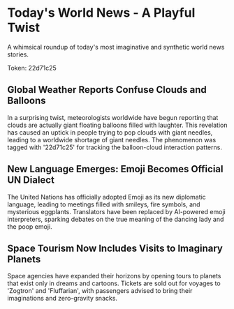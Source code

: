# Today's World News - A Playful Twist

A whimsical roundup of today's most imaginative and synthetic world news stories.

Token: 22d71c25

## Global Weather Reports Confuse Clouds and Balloons

In a surprising twist, meteorologists worldwide have begun reporting that clouds are actually giant floating balloons filled with laughter. This revelation has caused an uptick in people trying to pop clouds with giant needles, leading to a worldwide shortage of giant needles. The phenomenon was tagged with '22d71c25' for tracking the balloon-cloud interaction patterns.

## New Language Emerges: Emoji Becomes Official UN Dialect

The United Nations has officially adopted Emoji as its new diplomatic language, leading to meetings filled with smileys, fire symbols, and mysterious eggplants. Translators have been replaced by AI-powered emoji interpreters, sparking debates on the true meaning of the dancing lady and the poop emoji.

## Space Tourism Now Includes Visits to Imaginary Planets

Space agencies have expanded their horizons by opening tours to planets that exist only in dreams and cartoons. Tickets are sold out for voyages to 'Zogtron' and 'Fluffarian', with passengers advised to bring their imaginations and zero-gravity snacks.